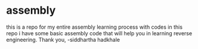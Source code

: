 # assembly
this is a repo for my entire assembly learning process with codes
in this repo i have some basic assembly code that will help you in learning reverse engineering.
Thank you,
-siddhartha hadkhale
